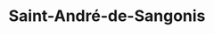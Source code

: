 ---
title: Saint-André-de-Sangonis
url: /saint-andre-de-sangonis/
latitude: 43.65
longitude: 3.503
---